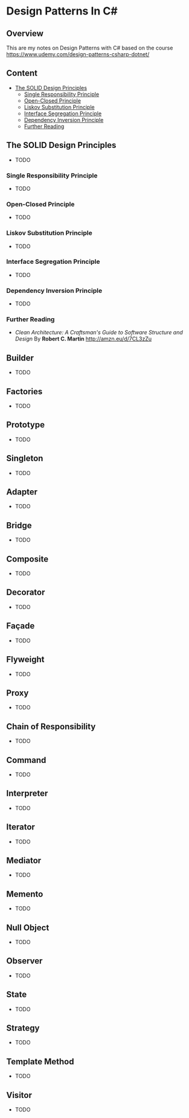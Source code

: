 # Design Patterns In C#
## Overview
This are my notes on Design Patterns with C# based on the course https://www.udemy.com/design-patterns-csharp-dotnet/

## Content
- [The SOLID Design Principles](#the-solid-design-principles)
	- [Single Responsibility Principle](#single-responsibility-principle)
	- [Open-Closed Principle](#open-closed-principle)
	- [Liskov Substitution Principle](#liskov-substitution-principle)
	- [Interface Segregation Principle](#interface-segregation-principle)
	- [Dependency Inversion Principle](#dependency-inversion-principle)
	- [Further Reading](#further-reading)

## The SOLID Design Principles
* TODO

### Single Responsibility Principle
* TODO

### Open-Closed Principle
* TODO

### Liskov Substitution Principle
* TODO

### Interface Segregation Principle
* TODO

### Dependency Inversion Principle
* TODO

### Further Reading
* *Clean Architecture: A Craftsman's Guide to Software Structure and Design* By **Robert C. Martin** http://amzn.eu/d/7CL3zZu 

## Builder
* TODO

## Factories
* TODO

## Prototype
* TODO

## Singleton
* TODO

## Adapter
* TODO

## Bridge
* TODO

## Composite
* TODO

## Decorator
* TODO

## Façade
* TODO

## Flyweight
* TODO

## Proxy
* TODO

## Chain of Responsibility
* TODO

## Command
* TODO

## Interpreter
* TODO

## Iterator
* TODO

## Mediator
* TODO

## Memento
* TODO

## Null Object
* TODO

## Observer
* TODO

## State
* TODO

## Strategy
* TODO

## Template Method
* TODO

## Visitor
* TODO